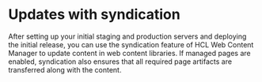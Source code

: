 # Updates with syndication

After setting up your initial staging and production servers and deploying the initial release, you can use the syndication feature of HCL Web Content Manager to update content in web content libraries. If managed pages are enabled, syndication also ensures that all required page artifacts are transferred along with the content.